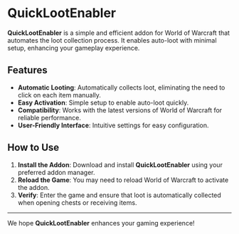 # QuickLootEnabler

**QuickLootEnabler** is a simple and efficient addon for World of Warcraft that automates the loot collection process. It enables auto-loot with minimal setup, enhancing your gameplay experience.

## Features

- **Automatic Looting**: Automatically collects loot, eliminating the need to click on each item manually.
- **Easy Activation**: Simple setup to enable auto-loot quickly.
- **Compatibility**: Works with the latest versions of World of Warcraft for reliable performance.
- **User-Friendly Interface**: Intuitive settings for easy configuration.

## How to Use

1. **Install the Addon**: Download and install **QuickLootEnabler** using your preferred addon manager.
2. **Reload the Game**: You may need to reload World of Warcraft to activate the addon.
3. **Verify**: Enter the game and ensure that loot is automatically collected when opening chests or receiving items.

---

We hope **QuickLootEnabler** enhances your gaming experience!
